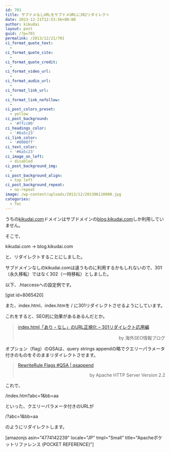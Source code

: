 ```yaml
---
id: 701
title: サブドメなしURLをサブドメURLに302リダイレクト
date: 2013-12-21T12:53:56+00:00
author: kikudai
layout: post
guid: /?p=701
permalink: /2013/12/21/701
ci_format_quote_text:
  - 
ci_format_quote_cite:
  - 
ci_format_quote_credit:
  - 
ci_format_video_url:
  - 
ci_format_audio_url:
  - 
ci_format_link_url:
  - 
ci_format_link_nofollow:
  - 
ci_post_colors_preset:
  - yellow
ci_post_background:
  - '#ffcc00'
ci_headings_color:
  - '#6a5c23'
ci_link_color:
  - '#0000ff'
ci_text_color:
  - '#6a5c23'
ci_image_on_left:
  - disabled
ci_post_background_img:
  - 
ci_post_background_align:
  - top left
ci_post_background_repeat:
  - no-repeat
image: /wp-content/uploads/2013/12/201306110900.jpg
categories:
  - Tec
---
```

うちの[kikudai.com](http://kikudai.com/)ドメインはサブドメインの[blog.kikudai.com](/)しか利用していません。

そこで、

kikudai.com → blog.kikudai.com

と、リダイレクトすることにしました。

サブドメインなしのkikudai.comは違うものに利用するかもしれないので、301（永久移転）ではなく302（一時移転）としました。

以下、.htaccessへの設定例です。

[gist id=8065420]

また、index.html、index.htmを / に301リダイレクトさせるようにしています。
  
これをすると、SEO的に効果があるあるんだとか。

> <a href="http://www.suzukikenichi.com/blog/canonicalization-of-indexhtml-and-non-indexhtml/" target="_blank" rel="nofollow">index.html「あり・なし」のURL正規化 – 301リダイレクト応用編</a>
> 
> <p style="text-align: right;">
>   by 海外SEO情報ブログ
> </p>

オプション（flag）のQSAは、query strings appendの略でクエリーパラメータ付きのものをそのままリダイレクトさせます。

> <a href="http://httpd.apache.org/docs/2.2/rewrite/flags.html#flag_qsa" target="_blank" rel="nofollow">RewriteRule Flags #QSA | qsappend</a>
> 
> <p style="text-align: right;">
>   by Apache HTTP Server Version 2.2
> </p>

これで、

/index.htm?abc=1&bb=aa

といった、クエリーパラメータ付きのURLが

/?abc=1&bb=aa

のようにリダイレクトします。

<span style="line-height: 1.5em;">[amazonjs asin="4774142239" locale="JP" tmpl="Small" title="Apacheポケットリファレンス (POCKET REFERENCE)"]</span>